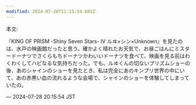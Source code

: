 ```yaml
---
modified: 2024-07-28T11:15:54.681Z
---
```


<p>本文:</p><p>『KING OF PRISM -Shiny Seven Stars- IV ルヰ×シン×Unknown』を見たのは、水戸の映画館だったと思う。確かよく晴れたお天気で、お昼ごはんにミスタードーナツでさくらもちドーナツかわいいドーナツを食べて、映画を見る前はわくわくしてハピなるな気持ちだった。でも、ルヰくんの切ないプリズムショーの後、あのシャインのショーを見たとき、私は完全にあのキンプリ世界の中にいて、あの赤黒い血の流れるような会場で、シャインのショーを体験してしまっていたの。</p>

&mdash; 2024-07-28 20:15:54 JST

<!-- Original URL: https://mastodon.social/@sakuramochi0/112863828684449700-->
